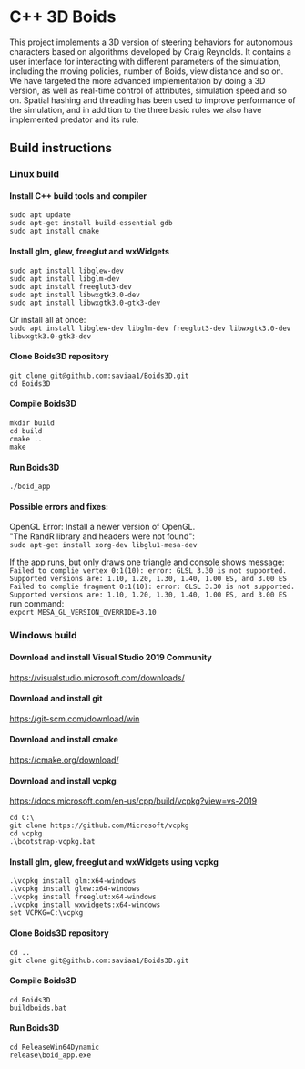 # C++ 3D Boids

This project implements a 3D version of steering behaviors for autonomous characters based on algorithms developed by Craig Reynolds. It contains a user interface for interacting with different parameters of the simulation, including the moving policies, number of Boids, view distance and so on. We have targeted the more advanced implementation by doing a 3D version, as well as real-time control of attributes, simulation speed and so on. Spatial hashing and threading has been used to improve performance of the simulation, and in addition to the three basic rules we also have implemented predator and its rule.

## Build instructions

### Linux build

#### Install C++ build tools and compiler
`sudo apt update`   
`sudo apt-get install build-essential gdb`   
`sudo apt install cmake`

#### Install glm, glew, freeglut and wxWidgets
   
`sudo apt install libglew-dev`  
`sudo apt install libglm-dev`  
`sudo apt install freeglut3-dev`   
`sudo apt install libwxgtk3.0-dev`   
`sudo apt install libwxgtk3.0-gtk3-dev`

Or install all at once:   
`sudo apt install libglew-dev libglm-dev freeglut3-dev libwxgtk3.0-dev libwxgtk3.0-gtk3-dev`  
#### Clone Boids3D repository
`git clone git@github.com:saviaa1/Boids3D.git`  
`cd Boids3D`

#### Compile Boids3D
`mkdir build`  
`cd build`  
`cmake ..`  
`make`

#### Run Boids3D
`./boid_app`

#### Possible errors and fixes:
OpenGL Error: Install a newer version of OpenGL.  
"The RandR library and headers were not found":  
`sudo apt-get install xorg-dev libglu1-mesa-dev`  


If the app runs, but only draws one triangle and console shows message:  
`Failed to complie vertex
0:1(10): error: GLSL 3.30 is not supported. Supported versions are: 1.10, 1.20, 1.30, 1.40, 1.00 ES, and 3.00 ES`  
`Failed to complie fragment
0:1(10): error: GLSL 3.30 is not supported. Supported versions are: 1.10, 1.20, 1.30, 1.40, 1.00 ES, and 3.00 ES`  
run command:  
`export MESA_GL_VERSION_OVERRIDE=3.10`

### Windows build
#### Download and install Visual Studio 2019 Community
https://visualstudio.microsoft.com/downloads/

#### Download and install git
https://git-scm.com/download/win

#### Download and install cmake
https://cmake.org/download/

#### Download and install vcpkg
https://docs.microsoft.com/en-us/cpp/build/vcpkg?view=vs-2019

`cd C:\`  
`git clone https://github.com/Microsoft/vcpkg`  
`cd vcpkg`  
`.\bootstrap-vcpkg.bat`

#### Install glm, glew, freeglut and wxWidgets using vcpkg
`.\vcpkg install glm:x64-windows`  
`.\vcpkg install glew:x64-windows`  
`.\vcpkg install freeglut:x64-windows`  
`.\vcpkg install wxwidgets:x64-windows`  
`set VCPKG=C:\vcpkg`

#### Clone Boids3D repository
`cd ..`  
`git clone git@github.com:saviaa1/Boids3D.git`

#### Compile Boids3D
`cd Boids3D`  
`buildboids.bat`

#### Run Boids3D
`cd ReleaseWin64Dynamic`  
`release\boid_app.exe`
